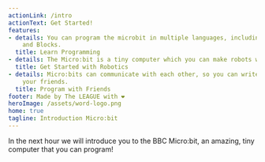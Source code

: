 ```yaml
---
actionLink: /intro
actionText: Get Started!
features:
- details: You can program the microbit in multiple languages, including Python, Javascript
    and Blocks.
  title: Learn Programming
- details: The Micro:bit is a tiny computer which you can make robots with.
  title: Get Started with Robotics
- details: Micro:bits can communicate with each other, so you can write programs with
    your friends.
  title: Program with Friends
footer: Made by The LEAGUE with ❤️
heroImage: /assets/word-logo.png
home: true
tagline: Introduction Micro:bit
---
```


In the next hour we will introduce you to the BBC Micro:bit, an amazing, tiny computer that you can program!